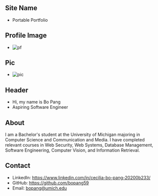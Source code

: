 ## Site Name
- Portable Portfolio

## Profile Image
- ![pf](/portfolio/assets/pf.png) 
 
## Pic
- ![pic](/portfolio/assets/pic.png)

## Header
- Hi, my name is Bo Pang 
- Aspiring Software Engineer
 

## About
I am a Bachelor's student at the University of Michigan majoring in Computer Science and Communication and Media. I have completed relevant courses in Web Security, Web Systems, Database Management, Software Engineering, Computer Vision, and Information Retrieval.

## Contact
- LinkedIn: https://www.linkedin.com/in/cecilia-bo-pang-20200b233/
- GitHub: https://github.com/bopang59
- Email: bopang@umich.edu

 
 
